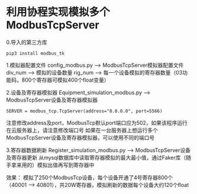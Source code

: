 # 利用协程实现模拟多个ModbusTcpServer 

0.导入的第三方库
```
pip3 install modbus_tk
```

1.模拟器配置文件
config_modbus.py --> ModbusTcpServer模拟器配置文件
div_num --> 模拟的设备数量
rig_num --> 每一个设备模拟的寄存器数量（03功能码，800个寄存器可模拟400个float变量）

2.设备及寄存器模拟器
Equipment_simulation_modbus.py --> ModbusTcpServer设备及寄存器模拟器
```
SERVER = modbus_tcp.TcpServer(address="0.0.0.0", port=5566) 
```
注意修改address及port，ModbusTcp默认port端口应为502，如果该程序运行在云服务器上，请注意修改端口号
如果在一台服务器上想运行多个ModbusTcpServer设备及寄存器模拟器，可以使用不同的端口号

3.寄存器数据刷新
Register_simulation_modbus.py --> ModbusTcpServer设备及寄存器更新
从mysql数据库中读取寄存器模拟的最大最小值，通过Faker库（随手拿来用的）模拟出值再写到寄存器中


效果：
模拟了250个ModbusTcp设备，每个设备开通了4号寄存器800个（40001 --> 40801），共20W寄存器，模拟刷新的数据每个设备大约120个float
